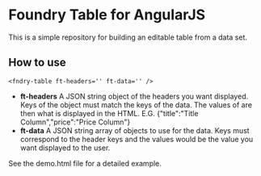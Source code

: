 # Foundry Table for AngularJS

This is a simple repository for building an editable table from a data set.

## How to use

```
<fndry-table ft-headers='' ft-data='' />
```

- **ft-headers**  A JSON string object of the headers you want displayed. Keys of the object must match the keys of the data.
            The values of are then what is displayed in the HTML. E.G. {"title":"Title Column","price":"Price Column"}
- **ft-data**     A JSON string array of objects to use for the data. Keys must correspond to the header keys and the values
            would be the value you want displayed to the user.
            
See the demo.html file for a detailed example.